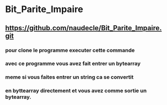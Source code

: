 # Bit_Parite_Impaire

## https://github.com/naudecle/Bit_Parite_Impaire.git 
### pour clone le programme executer cette commande

### avec ce programme vous avez fait entrer un bytearray
### meme si vous faites entrer un string ca se convertit
### en byttearray directement et vous avez comme sortie un bytearray.
